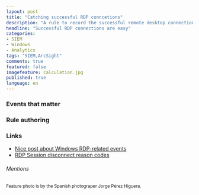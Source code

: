 ```yaml
---
layout: post
title: "Catching successful RDP conncetions"
description: "A rule to record the successful remote desktop connections"
headline: "Successful RDP connections are easy"
categories: 
- SIEM
- Windows
- Analytics
tags: "SIEM,ArcSight"
comments: true
featured: false
imagefeature: calculation.jpg
published: true 
language: en
---
```


### Events that matter


### Rule authoring 



### Links

* [Nice post about Windows RDP-related events](https://ponderthebits.com/2018/02/windows-rdp-related-event-logs-identification-tracking-and-investigation/)<br>
* [RDP Session disconnect reason codes](https://docs.microsoft.com/en-us/windows/desktop/TermServ/extendeddisconnectreasoncode) 

###### Mentions
<small>Feature photo is by the Spanish photograper Jorge Pérez Higuera. </small>